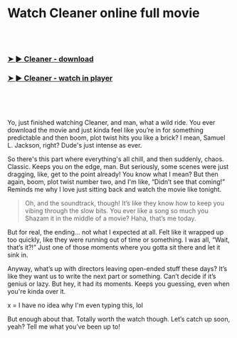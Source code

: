 <h1>Watch Cleaner online full movie</h1>


<br><br>

<h3><a href="https://Zacharys-ranchomabil1981.github.io/yxrktfrsow/">➤ ► Cleaner - download</a></h3> 
<h3><a href="https://Zacharys-ranchomabil1981.github.io/yxrktfrsow/">➤ ► Cleaner - watch in player</a></h3>


<br><br><br>


Yo, just finished watching Cleaner, and man, what a wild ride. You ever download the movie and just kinda feel like you’re in for something predictable and then boom, plot twist hits you like a brick? I mean, Samuel L. Jackson, right? Dude's just intense as ever. 

So there's this part where everything's all chill, and then suddenly, chaos. Classic. Keeps you on the edge, man. But seriously, some scenes were just dragging, like, get to the point already! You know what I mean? But then again, boom, plot twist number two, and I'm like, “Didn’t see that coming!” Reminds me why I love just sitting back and watch the movie like tonight.

> Oh, and the soundtrack, though! It’s like they know how to keep you vibing through the slow bits. You ever like a song so much you Shazam it in the middle of a movie? Haha, that’s me today.

But for real, the ending... not what I expected at all. Felt like it wrapped up too quickly, like they were running out of time or something. I was all, “Wait, that’s it?!” Just one of those moments where you gotta sit there and let it sink in. 

Anyway, what’s up with directors leaving open-ended stuff these days? It’s like they want us to write the next part or something. Can’t decide if it’s genius or lazy. But hey, it had its moments. Keeps you guessing, even when you're kinda over it. 

x = I have no idea why I'm even typing this, lol

But enough about that. Totally worth the watch though. Let’s catch up soon, yeah? Tell me what you’ve been up to!
